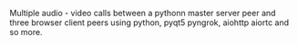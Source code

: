 Multiple audio - video calls between a pythonn master server peer and three browser client peers using python, pyqt5 pyngrok, aiohttp aiortc and so more.
